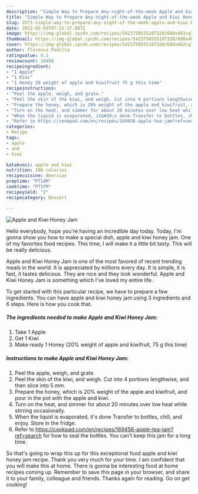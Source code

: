 ```yaml
---
description: "Simple Way to Prepare Any-night-of-the-week Apple and Kiwi Honey Jam"
title: "Simple Way to Prepare Any-night-of-the-week Apple and Kiwi Honey Jam"
slug: 3573-simple-way-to-prepare-any-night-of-the-week-apple-and-kiwi-honey-jam
date: 2022-02-03T07:31:37.807Z
image: https://img-global.cpcdn.com/recipes/5423750555107328/680x482cq70/apple-and-kiwi-honey-jam-recipe-main-photo.jpg
thumbnail: https://img-global.cpcdn.com/recipes/5423750555107328/680x482cq70/apple-and-kiwi-honey-jam-recipe-main-photo.jpg
cover: https://img-global.cpcdn.com/recipes/5423750555107328/680x482cq70/apple-and-kiwi-honey-jam-recipe-main-photo.jpg
author: Florence Padilla
ratingvalue: 4.1
reviewcount: 10488
recipeingredient:
- "1 Apple"
- "1 Kiwi"
- "1 Honey 20 weight of apple and kiwifruit 75 g this time"
recipeinstructions:
- "Peel the apple, weigh, and grate."
- "Peel the skin of the kiwi, and weigh. Cut into 4 portions lengthwise, and then slice into 5 mm."
- "Prepare the honey, which is 20% weight of the apple and kiwifruit, and pour in the pot with the apple and kiwi."
- "Turn on the heat, and simmer for about 20 minutes over low heat while stirring occasionally."
- "When the liquid is evaporated, it&#39;s done Transfer to bottles, chill, and enjoy. Store in the fridge."
- "Refer to https://cookpad.com/en/recipes/169456-apple-tea-jam?ref=search for how to seal the bottles. You can&#39;t keep this jam for a long time."
categories:
- Recipe
tags:
- apple
- and
- kiwi

katakunci: apple and kiwi 
nutrition: 188 calories
recipecuisine: American
preptime: "PT14M"
cooktime: "PT37M"
recipeyield: "2"
recipecategory: Dessert

---
```



![Apple and Kiwi Honey Jam](https://img-global.cpcdn.com/recipes/5423750555107328/680x482cq70/apple-and-kiwi-honey-jam-recipe-main-photo.jpg)

Hello everybody, hope you're having an incredible day today. Today, I'm gonna show you how to make a special dish, apple and kiwi honey jam. One of my favorites food recipes. This time, I will make it a little bit tasty. This will be really delicious.

Apple and Kiwi Honey Jam is one of the most favored of recent trending meals in the world. It is appreciated by millions every day. It is simple, it is fast, it tastes delicious. They are nice and they look wonderful. Apple and Kiwi Honey Jam is something which I've loved my entire life.




To get started with this particular recipe, we have to prepare a few ingredients. You can have apple and kiwi honey jam using 3 ingredients and 6 steps. Here is how you cook that.

<!--inarticleads1-->

##### The ingredients needed to make Apple and Kiwi Honey Jam:

1. Take 1 Apple
1. Get 1 Kiwi
1. Make ready 1 Honey (20% weight of apple and kiwifruit, 75 g this time)




<!--inarticleads2-->

##### Instructions to make Apple and Kiwi Honey Jam:

1. Peel the apple, weigh, and grate.
1. Peel the skin of the kiwi, and weigh. Cut into 4 portions lengthwise, and then slice into 5 mm.
1. Prepare the honey, which is 20% weight of the apple and kiwifruit, and pour in the pot with the apple and kiwi.
1. Turn on the heat, and simmer for about 20 minutes over low heat while stirring occasionally.
1. When the liquid is evaporated, it&#39;s done Transfer to bottles, chill, and enjoy. Store in the fridge.
1. Refer to https://cookpad.com/en/recipes/169456-apple-tea-jam?ref=search for how to seal the bottles. You can&#39;t keep this jam for a long time.




So that's going to wrap this up for this exceptional food apple and kiwi honey jam recipe. Thank you very much for your time. I am confident that you will make this at home. There is gonna be interesting food at home recipes coming up. Remember to save this page in your browser, and share it to your family, colleague and friends. Thanks again for reading. Go on get cooking!
